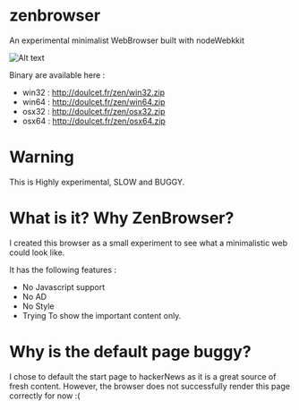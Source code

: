 # zenbrowser
An experimental minimalist WebBrowser built with nodeWebkkit

![Alt text](http://doulcet.fr/zen/screen.png "The BBC Site Browsed with ZenBrowser")

Binary are available here :
 - win32 : http://doulcet.fr/zen/win32.zip
 - win64 : http://doulcet.fr/zen/win64.zip
 - osx32 : http://doulcet.fr/zen/osx32.zip
 - osx64 : http://doulcet.fr/zen/osx64.zip

# Warning

This is Highly experimental, SLOW and BUGGY.

# What is it? Why ZenBrowser?

I created this browser as a small experiment to see what a minimalistic web could look like.

It has the following features :

- No Javascript support
- No AD
- No Style
- Trying To show the important content only.

# Why is the default page buggy?

I chose to default the start page to hackerNews as it is a great source of fresh content. However, the browser does not successfully render this page correctly for now :(


